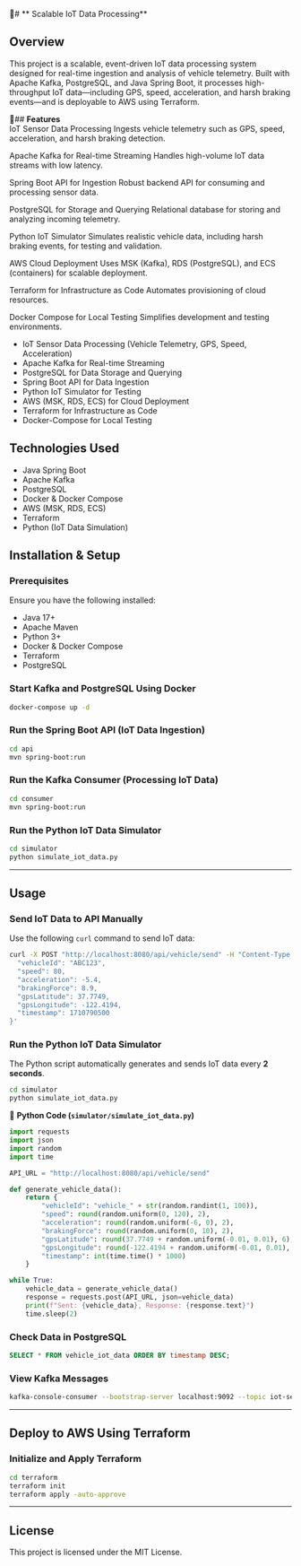 🚗# ** Scalable IoT Data Processing**  
## **Overview**  
This project is a scalable, event-driven IoT data processing system designed for real-time ingestion and analysis of vehicle telemetry. Built with Apache Kafka, PostgreSQL, and Java Spring Boot, it processes high-throughput IoT data—including GPS, speed, acceleration, and harsh braking events—and is deployable to AWS using Terraform.

📌## **Features**  
IoT Sensor Data Processing
Ingests vehicle telemetry such as GPS, speed, acceleration, and harsh braking detection.

Apache Kafka for Real-time Streaming
Handles high-volume IoT data streams with low latency.

Spring Boot API for Ingestion
Robust backend API for consuming and processing sensor data.

PostgreSQL for Storage and Querying
Relational database for storing and analyzing incoming telemetry.

Python IoT Simulator
Simulates realistic vehicle data, including harsh braking events, for testing and validation.

AWS Cloud Deployment
Uses MSK (Kafka), RDS (PostgreSQL), and ECS (containers) for scalable deployment.

Terraform for Infrastructure as Code
Automates provisioning of cloud resources.

Docker Compose for Local Testing
Simplifies development and testing environments.


- IoT Sensor Data Processing (Vehicle Telemetry, GPS, Speed, Acceleration)  
- Apache Kafka for Real-time Streaming  
- PostgreSQL for Data Storage and Querying  
- Spring Boot API for Data Ingestion  
- Python IoT Simulator for Testing  
- AWS (MSK, RDS, ECS) for Cloud Deployment  
- Terraform for Infrastructure as Code  
- Docker-Compose for Local Testing  

## **Technologies Used**  
- Java Spring Boot  
- Apache Kafka  
- PostgreSQL  
- Docker & Docker Compose  
- AWS (MSK, RDS, ECS)  
- Terraform  
- Python (IoT Data Simulation)  

## **Installation & Setup**  
### **Prerequisites**  
Ensure you have the following installed:  
- Java 17+  
- Apache Maven  
- Python 3+  
- Docker & Docker Compose  
- Terraform  
- PostgreSQL  


### **Start Kafka and PostgreSQL Using Docker**  
```sh
docker-compose up -d
```

### **Run the Spring Boot API (IoT Data Ingestion)**  
```sh
cd api
mvn spring-boot:run
```

### **Run the Kafka Consumer (Processing IoT Data)**  
```sh
cd consumer
mvn spring-boot:run
```

### **Run the Python IoT Data Simulator**  
```sh
cd simulator
python simulate_iot_data.py
```

---

## **Usage**  
### **Send IoT Data to API Manually**  
Use the following `curl` command to send IoT data:  
```sh
curl -X POST "http://localhost:8080/api/vehicle/send" -H "Content-Type: application/json" -d '{
  "vehicleId": "ABC123",
  "speed": 80,
  "acceleration": -5.4,
  "brakingForce": 8.9,
  "gpsLatitude": 37.7749,
  "gpsLongitude": -122.4194,
  "timestamp": 1710790500
}'
```

### **Run the Python IoT Data Simulator**  
The Python script automatically generates and sends IoT data every **2 seconds**.  
```sh
cd simulator
python simulate_iot_data.py
```
📄 **Python Code (`simulator/simulate_iot_data.py`)**
```python
import requests
import json
import random
import time

API_URL = "http://localhost:8080/api/vehicle/send"

def generate_vehicle_data():
    return {
        "vehicleId": "vehicle_" + str(random.randint(1, 100)),
        "speed": round(random.uniform(0, 120), 2),
        "acceleration": round(random.uniform(-6, 0), 2),
        "brakingForce": round(random.uniform(0, 10), 2),
        "gpsLatitude": round(37.7749 + random.uniform(-0.01, 0.01), 6),
        "gpsLongitude": round(-122.4194 + random.uniform(-0.01, 0.01), 6),
        "timestamp": int(time.time() * 1000)
    }

while True:
    vehicle_data = generate_vehicle_data()
    response = requests.post(API_URL, json=vehicle_data)
    print(f"Sent: {vehicle_data}, Response: {response.text}")
    time.sleep(2)
```

### **Check Data in PostgreSQL**  
```sql
SELECT * FROM vehicle_iot_data ORDER BY timestamp DESC;
```

### **View Kafka Messages**  
```sh
kafka-console-consumer --bootstrap-server localhost:9092 --topic iot-sensor-data --from-beginning
```

---

## **Deploy to AWS Using Terraform**  
### **Initialize and Apply Terraform**  
```sh
cd terraform
terraform init
terraform apply -auto-approve
```

---


## **License**  
This project is licensed under the MIT License.  
